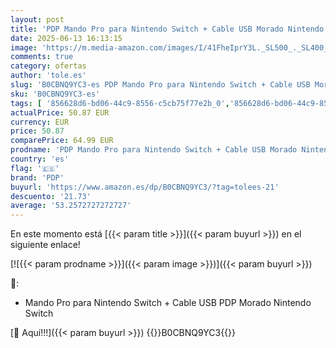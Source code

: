 ```yaml
---
layout: post
title: 'PDP Mando Pro para Nintendo Switch + Cable USB Morado Nintendo Switch'
date: 2025-06-13 16:13:15
image: 'https://m.media-amazon.com/images/I/41FheIprY3L._SL500_._SL400_.jpg'
comments: true
category: ofertas
author: 'tole.es'
slug: 'B0CBNQ9YC3-es PDP Mando Pro para Nintendo Switch + Cable USB Morado...'
sku: 'B0CBNQ9YC3-es'
tags: [ '856628d6-bd06-44c9-8556-c5cb75f77e2b_0','856628d6-bd06-44c9-8556-c5cb75f77e2b_8201','Accesorios para Nintendo Switch','Accesorios para PS4, Xbox One y Nintendo Switch','Arborist Merchandising Root','Hardware y juegos para Nintendo Switch','Mandos para Nintendo Switch','Self Service','Special Features Stores','Videojuegos','nintendo','pdp','🇪🇸', ]
actualPrice: 50.87 EUR
currency: EUR
price: 50.87
comparePrice: 64.99 EUR
prodname: 'PDP Mando Pro para Nintendo Switch + Cable USB Morado Nintendo Switch'
country: 'es'
flag: '🇪🇸'
brand: 'PDP'
buyurl: 'https://www.amazon.es/dp/B0CBNQ9YC3/?tag=tolees-21'
descuento: '21.73'
average: '53.2572727272727'
---
```


En este momento está [{{< param title >}}]({{< param buyurl >}}) en el siguiente enlace!

[![{{< param prodname >}}]({{< param image >}})]({{< param buyurl >}})

🔎:

- Mando Pro para Nintendo Switch + Cable USB PDP Morado Nintendo Switch

[🛒 Aquí!!!]({{< param buyurl >}})
{{<world>}}B0CBNQ9YC3{{</world>}}

